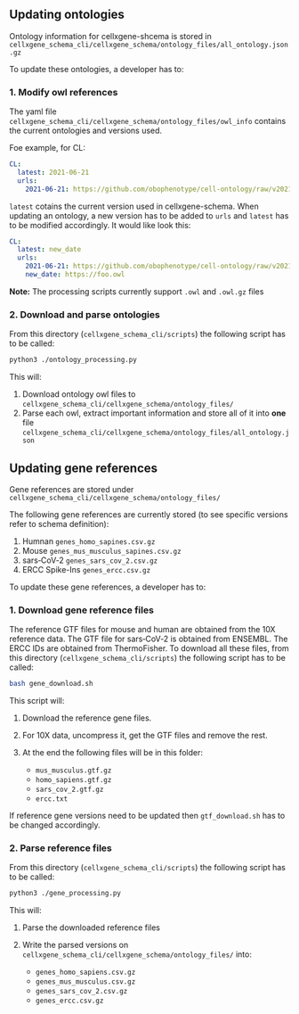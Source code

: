 ## Updating ontologies

Ontology information for cellxgene-shcema is  stored in `cellxgene_schema_cli/cellxgene_schema/ontology_files/all_ontology.json.gz` 

To update these ontologies, a developer has to:

### 1. Modify owl references

The yaml file `cellxgene_schema_cli/cellxgene_schema/ontology_files/owl_info` contains the current ontologies and versions used.

Foe example, for CL:

```yaml
CL:
  latest: 2021-06-21
  urls:
    2021-06-21: https://github.com/obophenotype/cell-ontology/raw/v2021-06-21/cl.owl
```

`latest` cotains the current version used in cellxgene-schema. When updating an ontology, a new version has to be added to `urls` and 
`latest` has to be modified accordingly. It would like look this:

```yaml
CL:
  latest: new_date
  urls:
    2021-06-21: https://github.com/obophenotype/cell-ontology/raw/v2021-06-21/cl.owl
    new_date: https://foo.owl
```

**Note:** The processing scripts currently support `.owl` and `.owl.gz` files

### 2. Download and parse ontologies

From this directory (`cellxgene_schema_cli/scripts`) the following script has to be called:

```bash
python3 ./ontology_processing.py
```

This will:

1. Download ontology owl files to `cellxgene_schema_cli/cellxgene_schema/ontology_files/`
2. Parse each owl, extract important information and store all of it into **one** file `cellxgene_schema_cli/cellxgene_schema/ontology_files/all_ontology.json`

## Updating gene references

Gene references are stored under  `cellxgene_schema_cli/cellxgene_schema/ontology_files/`

The following gene references are currently stored (to see specific versions refer to schema definition):

1. Humnan `genes_homo_sapines.csv.gz`
2. Mouse `genes_mus_musculus_sapines.csv.gz`
3. sars‑CoV‑2 `genes_sars_cov_2.csv.gz`
4. ERCC Spike-Ins `genes_ercc.csv.gz`

To update these gene references, a developer has to:

### 1. Download gene reference files

The reference GTF files for mouse and human are obtained from the 10X reference data. The GTF file for sars‑CoV‑2 is obtained from ENSEMBL. The ERCC IDs are obtained from ThermoFisher.
To download all these files, from this directory (`cellxgene_schema_cli/scripts`) the following script has to be called:

```bash
bash gene_download.sh
```

This script will:

1. Download the reference gene files.
2. For 10X data, uncompress it, get the GTF files and remove the rest.
3. At the end the following files will be in this folder:

    - `mus_musculus.gtf.gz`
    - `homo_sapiens.gtf.gz`
    - `sars_cov_2.gtf.gz`
    - `ercc.txt`

If reference gene versions need to be updated then `gtf_download.sh` has to be changed accordingly.

### 2. Parse reference files

From this directory (`cellxgene_schema_cli/scripts`) the following script has to be called:

```bash
python3 ./gene_processing.py
```

This will:

1. Parse the downloaded reference files 
2. Write the parsed versions on `cellxgene_schema_cli/cellxgene_schema/ontology_files/` into:

    - `genes_homo_sapiens.csv.gz`
    - `genes_mus_musculus.csv.gz`
    - `genes_sars_cov_2.csv.gz`
    - `genes_ercc.csv.gz`
